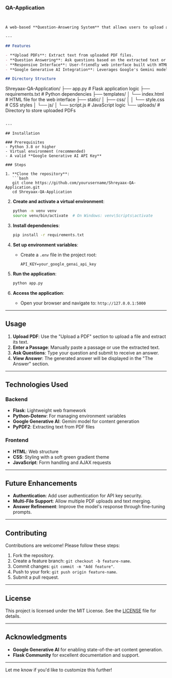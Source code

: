 ### QA-Application

```markdown


A web-based **Question-Answering System** that allows users to upload a PDF, extract text from it, and ask questions based on the extracted content. The application uses **Flask** for the backend, **Google Generative AI** for question answering, and a responsive web interface for user interactions.

---

## Features

- **Upload PDFs**: Extract text from uploaded PDF files.
- **Question Answering**: Ask questions based on the extracted text or manually entered passages.
- **Responsive Interface**: User-friendly web interface built with HTML, CSS, and JavaScript.
- **Google Generative AI Integration**: Leverages Google's Gemini model for generating answers.

## Directory Structure

```
Shreyaax-QA-Application/
├── app.py                     # Flask application logic
├── requirements.txt           # Python dependencies
├── templates/
│   └── index.html             # HTML file for the web interface
├── static/
│   ├── css/
│   │   └── style.css          # CSS styles
│   └── js/
│       └── script.js          # JavaScript logic
└── uploads/                   # Directory to store uploaded PDFs
```

---

## Installation

### Prerequisites
- Python 3.8 or higher
- Virtual environment (recommended)
- A valid **Google Generative AI API Key**

### Steps

1. **Clone the repository**:
   ```bash
   git clone https://github.com/yourusername/Shreyaax-QA-Application.git
   cd Shreyaax-QA-Application
   ```

2. **Create and activate a virtual environment**:
   ```bash
   python -m venv venv
   source venv/bin/activate  # On Windows: venv\Scripts\activate
   ```

3. **Install dependencies**:
   ```bash
   pip install -r requirements.txt
   ```

4. **Set up environment variables**:
   - Create a `.env` file in the project root:
     ```
     API_KEY=your_google_genai_api_key
     ```

5. **Run the application**:
   ```bash
   python app.py
   ```

6. **Access the application**:
   - Open your browser and navigate to: `http://127.0.0.1:5000`

---

## Usage

1. **Upload PDF**: Use the "Upload a PDF" section to upload a file and extract its text.
2. **Enter a Passage**: Manually paste a passage or use the extracted text.
3. **Ask Questions**: Type your question and submit to receive an answer.
4. **View Answer**: The generated answer will be displayed in the "The Answer" section.

---

## Technologies Used

### Backend
- **Flask**: Lightweight web framework
- **Python-Dotenv**: For managing environment variables
- **Google Generative AI**: Gemini model for content generation
- **PyPDF2**: Extracting text from PDF files

### Frontend
- **HTML**: Web structure
- **CSS**: Styling with a soft green gradient theme
- **JavaScript**: Form handling and AJAX requests

---

## Future Enhancements
- **Authentication**: Add user authentication for API key security.
- **Multi-File Support**: Allow multiple PDF uploads and text merging.
- **Answer Refinement**: Improve the model's response through fine-tuning prompts.

---

## Contributing
Contributions are welcome! Please follow these steps:
1. Fork the repository.
2. Create a feature branch: `git checkout -b feature-name`.
3. Commit changes: `git commit -m "Add feature"`.
4. Push to your fork: `git push origin feature-name`.
5. Submit a pull request.

---

## License
This project is licensed under the MIT License. See the [LICENSE](LICENSE) file for details.

---

## Acknowledgments
- **Google Generative AI** for enabling state-of-the-art content generation.
- **Flask Community** for excellent documentation and support.

---


Let me know if you'd like to customize this further!
